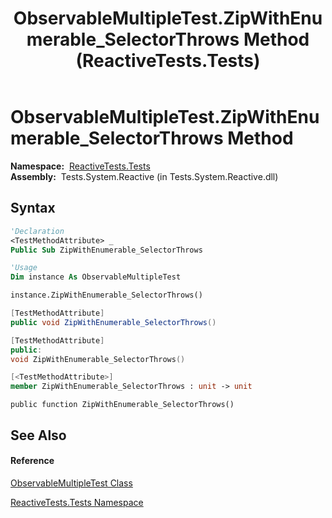 ﻿---
title: ObservableMultipleTest.ZipWithEnumerable_SelectorThrows Method  (ReactiveTests.Tests)
TOCTitle: ZipWithEnumerable_SelectorThrows Method
ms:assetid: M:ReactiveTests.Tests.ObservableMultipleTest.ZipWithEnumerable_SelectorThrows
ms:mtpsurl: https://msdn.microsoft.com/en-us/library/reactivetests.tests.observablemultipletest.zipwithenumerable_selectorthrows(v=VS.103)
ms:contentKeyID: 36620115
ms.date: 06/28/2011
mtps_version: v=VS.103
f1_keywords:
- ReactiveTests.Tests.ObservableMultipleTest.ZipWithEnumerable_SelectorThrows
dev_langs:
- CSharp
- JScript
- VB
- FSharp
- c++
---

# ObservableMultipleTest.ZipWithEnumerable\_SelectorThrows Method

**Namespace:**  [ReactiveTests.Tests](hh289046\(v=vs.103\).md)  
**Assembly:**  Tests.System.Reactive (in Tests.System.Reactive.dll)

## Syntax

``` vb
'Declaration
<TestMethodAttribute> _
Public Sub ZipWithEnumerable_SelectorThrows
```

``` vb
'Usage
Dim instance As ObservableMultipleTest

instance.ZipWithEnumerable_SelectorThrows()
```

``` csharp
[TestMethodAttribute]
public void ZipWithEnumerable_SelectorThrows()
```

``` c++
[TestMethodAttribute]
public:
void ZipWithEnumerable_SelectorThrows()
```

``` fsharp
[<TestMethodAttribute>]
member ZipWithEnumerable_SelectorThrows : unit -> unit 
```

``` jscript
public function ZipWithEnumerable_SelectorThrows()
```

## See Also

#### Reference

[ObservableMultipleTest Class](hh303586\(v=vs.103\).md)

[ReactiveTests.Tests Namespace](hh289046\(v=vs.103\).md)

